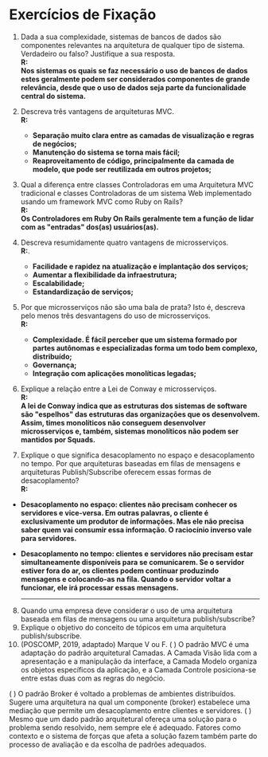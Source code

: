 Exercícios de Fixação
=====================

1. Dada a sua complexidade, sistemas de bancos de dados são componentes
relevantes na arquitetura de qualquer tipo de sistema. Verdadeiro ou falso?
Justifique a sua resposta.  
  **R:**  
  **Nos sistemas os quais se faz necessário o uso de bancos de dados 
  estes geralmente podem ser considerados componentes de grande relevância,
  desde que o uso de dados seja parte da funcionalidade central do sistema.**
  
2. Descreva três vantagens de arquiteturas MVC.  
  **R:**
    - **Separação muito clara entre as camadas de visualização e regras de negócios;**
    - **Manutenção do sistema se torna mais fácil;**
    - **Reaproveitamento de código, principalmente da camada de modelo, que pode ser reutilizada em outros projetos;**

3. Qual a diferença entre classes Controladoras em uma Arquitetura MVC tradicional
e classes Controladoras de um sistema Web implementado usando um framework
MVC como Ruby on Rails?  
  **R:**  
  **Os Controladores em Ruby On Rails geralmente tem a função de lidar com as "entradas" dos(as) usuários(as).**

4. Descreva resumidamente quatro vantagens de microsserviços.  
  **R:**. 
    - **Facilidade e rapidez na atualização e implantação dos serviços;**
    - **Aumentar a flexibilidade da infraestrutura;**
    - **Escalabilidade;**
    - **Estandardização de serviços;**

5. Por que microsserviços não são uma bala de prata? Isto é, descreva pelo menos
três desvantagens do uso de microsserviços.  
  **R:**  
    - **Complexidade. É fácil perceber que um sistema formado por partes autônomas e especializadas forma um todo bem complexo, distribuído;**
    - **Governança;**
    - **Integração com aplicações monolíticas legadas;**
  
6. Explique a relação entre a Lei de Conway e microsserviços.  
  **R:**  
  **A lei de Conway indica que as estruturas dos sistemas de software são "espelhos" das estruturas das organizações que os desenvolvem. 
  Assim, times monolíticos não conseguem desenvolver microsserviços e, também, sistemas monolíticos não podem ser mantidos por Squads.**

7. Explique o que significa desacoplamento no espaço e desacoplamento no tempo.
Por que arquiteturas baseadas em filas de mensagens e arquiteturas
Publish/Subscribe oferecem essas formas de desacoplamento?  
  **R:**  
  - **Desacoplamento no espaço: clientes não precisam conhecer os servidores e vice-versa. 
    Em outras palavras, o cliente é exclusivamente um produtor de informações. 
    Mas ele não precisa saber quem vai consumir essa informação. O raciocínio inverso vale para servidores.**

  - **Desacoplamento no tempo: clientes e servidores não precisam estar simultaneamente disponíveis para se 
    comunicarem. Se o servidor estiver fora do ar, os clientes podem continuar produzindo mensagens e colocando-as na fila. 
    Quando o servidor voltar a funcionar, ele irá processar essas mensagens.**
    
    ****

8. Quando uma empresa deve considerar o uso de uma arquitetura baseada em filas
de mensagens ou uma arquitetura publish/subscribe?
9. Explique o objetivo do conceito de tópicos em uma arquitetura publish/subscribe.
10. (POSCOMP, 2019, adaptado) Marque V ou F.
( ) O padrão MVC é uma adaptação do padrão arquitetural Camadas. A Camada
Visão lida com a apresentação e a manipulação da interface, a Camada Modelo
organiza os objetos específicos da aplicação, e a Camada Controle posiciona-se
entre estas duas com as regras do negócio.

( ) O padrão Broker é voltado a problemas de ambientes distribuídos. Sugere uma
arquitetura na qual um componente (broker) estabelece uma mediação que permite
um desacoplamento entre clientes e servidores.
( ) Mesmo que um dado padrão arquitetural ofereça uma solução para o problema
sendo resolvido, nem sempre ele é adequado. Fatores como contexto e o sistema de
forças que afeta a solução fazem também parte do processo de avaliação e da
escolha de padrões adequados.

